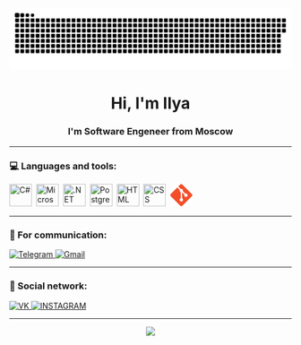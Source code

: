 ![Header](https://github.com/one-of-warrior/one-of-warrior/blob/main/assets/github-snake.svg)
---
<div id="header" align="center">
    <h1>Hi, I'm Ilya</h1>
    <h3>I'm Software Engeneer from Moscow</h3>
</div>

---

### 💻 Languages and tools:

<div>
<div id="tools">
<img src="https://cdn.jsdelivr.net/gh/devicons/devicon/icons/csharp/csharp-original.svg" title="C#" width="40" height="40" />&nbsp
<img src="https://cdn.jsdelivr.net/gh/devicons/devicon/icons/dot-net/dot-net-plain-wordmark.svg" title="Microsoft.NET" width="40" height="40" />&nbsp
<img src="https://cdn.jsdelivr.net/gh/devicons/devicon/icons/dotnetcore/dotnetcore-original.svg" title=".NET CORE" width="40" height="40" />&nbsp
<img src="https://cdn.jsdelivr.net/gh/devicons/devicon/icons/postgresql/postgresql-plain-wordmark.svg" title="PostgreSQL" width="40" height="40" />&nbsp
<img src="https://cdn.jsdelivr.net/gh/devicons/devicon/icons/html5/html5-plain-wordmark.svg" title="HTML" width="40" height="40" />&nbsp
<img src="https://cdn.jsdelivr.net/gh/devicons/devicon/icons/css3/css3-plain-wordmark.svg" title="CSS" width="40" height="40" />&nbsp
<img src="https://github.com/devicons/devicon/blob/master/icons/git/git-original.svg" title="Git" width="40" height="40" />&nbsp
</div>

---


### 🤝 For communication:

<div id="links">

<a href="https://t.me/one_of_warrior">
    <img src="https://img.shields.io/badge/Telegram-blue?style=for-the-badge&logo=telegram&logoColor=white" alt="Telegram"/>
</a>
<a href="https://mail.google.com/mail/?view=cm&fs=1&to=ilyavik03@gmail.com">
    <img src="https://img.shields.io/badge/Gmail-blue?style=for-the-badge&logo=gmail&logoColor=white" alt="Gmail"/>
</a>
</div>

---
### 🤝 Social network:


  <div id="social links">
    <a href="https://vk.com/one_of_warrior">
    <img src="https://img.shields.io/badge/VK-blue?style=for-the-badge&logo=vk&logoColor=white" alt="VK"/>
</a>
<a href="https://www.instagram.com/one_of_warrior/">
    <img src="https://img.shields.io/badge/Instagram-blue?style=for-the-badge&logo=instagram&logoColor=white" alt="INSTAGRAM"/>
</a>
  </div>

---
<div id="info" align="center">
    <img src="http://github-profile-summary-cards.vercel.app/api/cards/profile-details?username=one-of-warrior&theme=2077"/>
</div>


